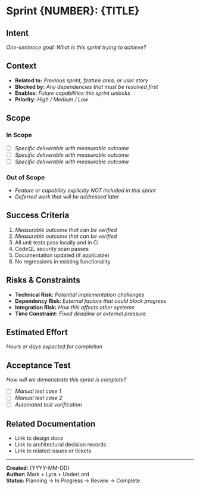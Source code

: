 # Sprint {NUMBER}: {TITLE}

## Intent
_One-sentence goal: What is this sprint trying to achieve?_

## Context
- **Related to:** _Previous sprint, feature area, or user story_
- **Blocked by:** _Any dependencies that must be resolved first_
- **Enables:** _Future capabilities this sprint unlocks_
- **Priority:** _High / Medium / Low_

## Scope

### In Scope
- [ ] _Specific deliverable with measurable outcome_
- [ ] _Specific deliverable with measurable outcome_
- [ ] _Specific deliverable with measurable outcome_

### Out of Scope
- _Feature or capability explicitly NOT included in this sprint_
- _Deferred work that will be addressed later_

## Success Criteria
1. _Measurable outcome that can be verified_
2. _Measurable outcome that can be verified_
3. All unit tests pass locally and in CI
4. CodeQL security scan passes
5. Documentation updated (if applicable)
6. No regressions in existing functionality

## Risks & Constraints
- **Technical Risk:** _Potential implementation challenges_
- **Dependency Risk:** _External factors that could block progress_
- **Integration Risk:** _How this affects other systems_
- **Time Constraint:** _Fixed deadline or external pressure_

## Estimated Effort
_Hours or days expected for completion_

## Acceptance Test
_How will we demonstrate this sprint is complete?_
- [ ] _Manual test case 1_
- [ ] _Manual test case 2_
- [ ] _Automated test verification_

## Related Documentation
- Link to design docs
- Link to architectural decision records
- Link to related issues or tickets

---

**Created:** {YYYY-MM-DD}  
**Author:** Mark + Lyra + UnderLord  
**Status:** Planning → In Progress → Review → Complete
